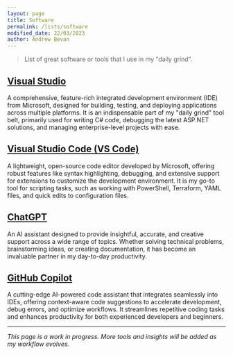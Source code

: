```yaml
---
layout: page
title: Software
permalink: /lists/software
modified_date: 22/03/2023
author: Andrew Bevan
---
```

>List of great software or tools that I use in my "daily grind".

## [Visual Studio](https://visualstudio.microsoft.com/)
A comprehensive, feature-rich integrated development environment (IDE) from Microsoft, designed for building, testing, and deploying applications across multiple platforms. It is an indispensable part of my "daily grind" tool belt, primarily used for writing C# code, debugging the latest ASP.NET solutions, and managing enterprise-level projects with ease.

## [Visual Studio Code (VS Code)](https://code.visualstudio.com/)
A lightweight, open-source code editor developed by Microsoft, offering robust features like syntax highlighting, debugging, and extensive support for extensions to customize the development environment. It is my go-to tool for scripting tasks, such as working with PowerShell, Terraform, YAML files, and quick edits to configuration files.

## [ChatGPT](https://chat.openai.com/)
An AI assistant designed to provide insightful, accurate, and creative support across a wide range of topics. Whether solving technical problems, brainstorming ideas, or creating documentation, it has become an invaluable partner in my day-to-day productivity.

## [GitHub Copilot](https://github.com/features/copilot)
A cutting-edge AI-powered code assistant that integrates seamlessly into IDEs, offering context-aware code suggestions to accelerate development, debug errors, and optimize workflows. It streamlines repetitive coding tasks and enhances productivity for both experienced developers and beginners.

---

*This page is a work in progress. More tools and insights will be added as my workflow evolves.*